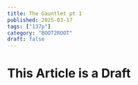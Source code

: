 ```yaml
---
title: The Gauntlet pt 1
published: 2025-03-17
tags: ["137p"]
category: "BOOT2ROOT"
draft: false
---
```


# This Article is a Draft